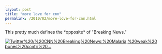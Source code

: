 ```yaml
---
layout: post
title: "more love for cnn"
permalink: /2010/02/more-love-for-cnn.html
---
```


<p>This pretty much defines the *opposite* of "Breaking News."</p>

<p><a href="http://twitter.com/cnnbrk/status/9196083434"><img src="http://stuff.sippey.com/snaps/2010/02/Twitter___CNN_Breaking_News__Malaria%2C_weak_bones_contri_...-20100216-105625.jpg" alt="Twitter%20/%20CNN%20Breaking%20News:%20Malaria,%20weak%20bones%20contri%20..."/></a></p>


